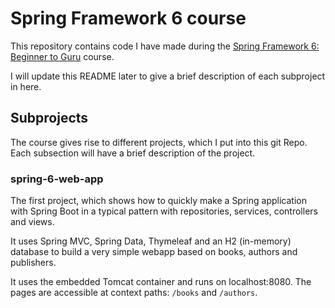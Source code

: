 # Spring Framework 6 course

This repository contains code I have made during the [Spring Framework 6: Beginner to Guru](https://udemy.com/course/spring-framework-6-beginner-to-guru) course.

I will update this README later to give a brief description of each subproject in here.

## Subprojects

The course gives rise to different projects, which I put into this git Repo. Each subsection will have a brief description of the project.

### spring-6-web-app

The first project, which shows how to quickly make a Spring application with Spring Boot in a typical pattern with repositories, services, controllers and views.

It uses Spring MVC, Spring Data, Thymeleaf and an H2 (in-memory) database to build a very simple webapp based on books, authors and publishers.

It uses the embedded Tomcat container and runs on localhost:8080. The pages are accessible at context paths: `/books` and `/authors`.
